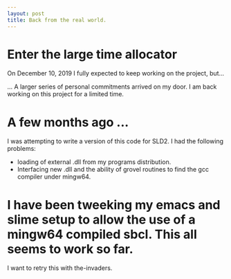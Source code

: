 ```yaml
---
layout: post
title: Back from the real world.
---
```


# Enter the large time allocator

On December 10, 2019 I fully expected to keep working on the project, but...

... A larger series of personal commitments arrived on my door.
I am back working on this project for a limited time.

# A few months ago ...

I was attempting to write a version of this code for SLD2.
I had the following problems:

* loading of external .dll from my programs distribution.
* Interfacing new .dll and the ability of grovel routines to find the gcc compiler under mingw64.

# I have been tweeking my emacs and slime setup to allow the use of a mingw64 compiled sbcl. This all seems to work so far.
I want to retry this with the-invaders.